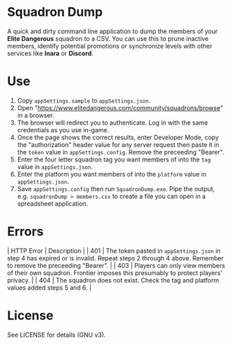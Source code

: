# Squadron Dump

A quick and dirty command line application to dump the members of your **Elite Dangerous** squadron to a CSV. You can use this to prune inactive members,
identify potential promotions or synchronize levels with other services like **Inara** or **Discord**.

# Use

1. Copy `appSettings.sample` to `appSettings.json`.
2. Open "https://www.elitedangerous.com/community/squadrons/browse" in a browser.
3. The browser will redirect you to authenticate. Log in with the same credentials as you use in-game.
4. Once the page shows the correct results, enter Developer Mode, copy the "authorization" header value for any server request then paste it in the `token` value in `appSettings.config`. Remove the preceeding "Bearer".
5. Enter the four letter squadron tag you want members of into the `tag` value in `appSettings.json`.
6. Enter the platform you want members of into the `platform` value in `appSettings.json`.
7. Save `appSettings.config` then run `SquadronDump.exe`. Pipe the output, e.g. `squadronDump > members.csv` to create a file you can open in a spreadsheet application.

# Errors

| HTTP Error | Description |
| 401 | The token pasted in `appSettings.json` in step 4 has expired or is invalid. Repeat steps 2 through 4 above. Remember to remove the preceeding "Bearer". |
| 403 | Players can only view members of their own squadron. Frontier imposes this presumably to protect players' privacy. |
| 404 | The squadron does not exist. Check the tag and platform values added steps 5 and 6. |


# License

See LICENSE for details (GNU v3).
